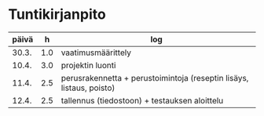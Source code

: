 # Tuntikirjanpito

päivä | h | log
----- | - | ---
30.3. | 1.0 | vaatimusmäärittely
10.4. | 3.0 | projektin luonti
11.4. | 2.5 | perusrakennetta + perustoimintoja (reseptin lisäys, listaus, poisto)
12.4. | 2.5 | tallennus (tiedostoon) + testauksen aloittelu
